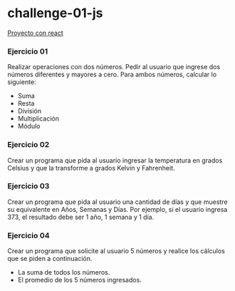 # challenge-01-js
[Proyecto con react](https://github.com/camila-frangp/challenge-01-dl)

### Ejercicio 01
Realizar operaciones con dos números. Pedir al usuario que ingrese dos números diferentes y mayores a cero. Para ambos números, calcular lo siguiente: 
- Suma 
- Resta 
- División 
- Multiplicación 
- Módulo

### Ejercicio 02
Crear un programa que pida al usuario ingresar la temperatura en grados Celsius y que la transforme a grados Kelvin y Fahrenheit.

### Ejercicio 03
Crear un programa que pida al usuario una cantidad de días y que muestre su equivalente en Años, Semanas y Días. Por ejemplo, si el usuario ingresa 373, el resultado debe ser 1 año, 1 semana y 1 día.

### Ejercicio 04
Crear un programa que solicite al usuario 5 números y realice los cálculos que se piden a continuación. 
- La suma de todos los números. 
- El promedio de los 5 números ingresados.
